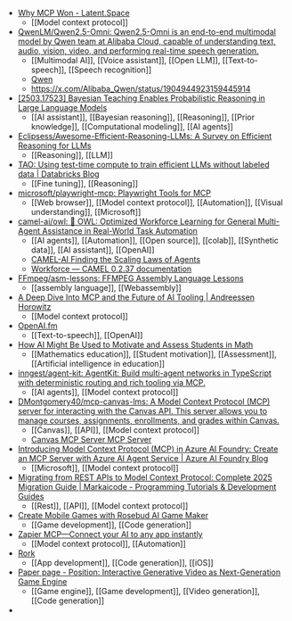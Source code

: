 - [Why MCP Won - Latent.Space](https://www.latent.space/p/why-mcp-won)
	- [[Model context protocol]]
- [QwenLM/Qwen2.5-Omni: Qwen2.5-Omni is an end-to-end multimodal model by Qwen team at Alibaba Cloud, capable of understanding text, audio, vision, video, and performing real-time speech generation.](https://github.com/QwenLM/Qwen2.5-Omni)
	- [[Multimodal AI]], [[Voice assistant]], [[Open LLM]], [[Text-to-speech]], [[Speech recognition]]
	- [Qwen](https://chat.qwen.ai/)
	- https://x.com/Alibaba_Qwen/status/1904944923159445914
- [[2503.17523] Bayesian Teaching Enables Probabilistic Reasoning in Large Language Models](https://arxiv.org/abs/2503.17523)
	- [[AI assistant]], [[Bayesian reasoning]], [[Reasoning]], [[Prior knowledge]], [[Computational modeling]], [[AI agents]]
- [Eclipsess/Awesome-Efficient-Reasoning-LLMs: A Survey on Efficient Reasoning for LLMs](https://github.com/Eclipsess/Awesome-Efficient-Reasoning-LLMs)
	- [[Reasoning]], [[LLM]]
- [TAO: Using test-time compute to train efficient LLMs without labeled data | Databricks Blog](https://www.databricks.com/blog/tao-using-test-time-compute-train-efficient-llms-without-labeled-data)
	- [[Fine tuning]], [[Reasoning]]
- [microsoft/playwright-mcp: Playwright Tools for MCP](https://github.com/microsoft/playwright-mcp)
	- [[Web browser]], [[Model context protocol]], [[Automation]], [[Visual understanding]], [[Microsoft]]
- [camel-ai/owl: 🦉 OWL: Optimized Workforce Learning for General Multi-Agent Assistance in Real-World Task Automation](https://github.com/camel-ai/owl)
	- [[AI agents]], [[Automation]], [[Open source]], [[colab]], [[Synthetic data]], [[AI assistant]], [[OpenAI]]
	- [CAMEL-AI Finding the Scaling Laws of Agents](https://www.camel-ai.org/)
	- [Workforce — CAMEL 0.2.37 documentation](https://docs.camel-ai.org/key_modules/workforce.html)
- [FFmpeg/asm-lessons: FFMPEG Assembly Language Lessons](https://github.com/FFmpeg/asm-lessons)
	- [[assembly language]], [[Webassembly]]
- [A Deep Dive Into MCP and the Future of AI Tooling | Andreessen Horowitz](https://a16z.com/a-deep-dive-into-mcp-and-the-future-of-ai-tooling/)
	- [[Model context protocol]]
- [OpenAI.fm](https://www.openai.fm/)
	- [[Text-to-speech]], [[OpenAI]]
- [How AI Might Be Used to Motivate and Assess Students in Math](https://www.edweek.org/technology/how-ai-might-be-used-to-motivate-and-assess-students-in-math/2025/03)
	- [[Mathematics education]], [[Student motivation]], [[Assessment]], [[Artificial intelligence in education]]
- [inngest/agent-kit: AgentKit: Build multi-agent networks in TypeScript with deterministic routing and rich tooling via MCP.](https://github.com/inngest/agent-kit)
	- [[AI agents]], [[Model context protocol]]
- [DMontgomery40/mcp-canvas-lms: A Model Context Protocol (MCP) server for interacting with the Canvas API. This server allows you to manage courses, assignments, enrollments, and grades within Canvas.](https://github.com/DMontgomery40/mcp-canvas-lms)
	- [[Canvas]], [[API]], [[Model context protocol]]
	- [Canvas MCP Server MCP Server](https://mcp.so/server/mcp-canvas-lms)
- [Introducing Model Context Protocol (MCP) in Azure AI Foundry: Create an MCP Server with Azure AI Agent Service | Azure AI Foundry Blog](https://devblogs.microsoft.com/foundry/integrating-azure-ai-agents-mcp/)
	- [[Microsoft]], [[Model context protocol]]
- [Migrating from REST APIs to Model Context Protocol: Complete 2025 Migration Guide | Markaicode - Programming Tutorials & Development Guides](https://markaicode.com/rest-to-model-context-protocol-migration/)
	- [[Rest]], [[API]], [[Model context protocol]]
- [Create Mobile Games with Rosebud AI Game Maker](https://rosebud.ai/g/Mobile)
	- [[Game development]], [[Code generation]]
- [Zapier MCP—Connect your AI to any app instantly](https://zapier.com/mcp)
	- [[Model context protocol]], [[Automation]]
- [Rork](https://rork.app/)
	- [[App development]], [[Code generation]], [[iOS]]
- [Paper page - Position: Interactive Generative Video as Next-Generation Game Engine](https://huggingface.co/papers/2503.17359)
	- [[Game engine]], [[Game development]], [[Video generation]], [[Code generation]]
-